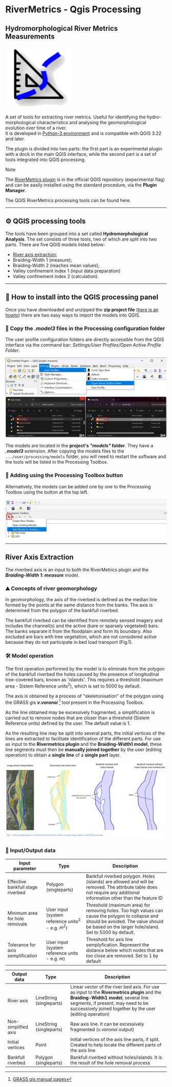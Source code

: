 # **RiverMetrics** - Qgis Processing

## Hydromorphological River Metrics Measurements 
![RM logo con ombra](other/icons&logos/RM2.png)

A set of tools for extracting river metrics. Useful for identifying the hydro-morphological characteristics and analysing the geomorphological evolution over time of a river.    
It is developed in [Python-3 environment](www.python.org) and is compatible with QGIS 3.22 and later.

The plugin is divided into two parts: the first part is an experimental plugin with a dock in the main QGIS interface, while the second part is a set of tools integrated into QGIS processing.

> [!Note]
> The [RiverMetrics plugin](https://github.com/pierluigiderosa/RiverMetrics.git) is in the official QGIS repository (experimental flag) and can be easily installed using the standard procedure, via the **Plugin Manager**. 

 The QGIS RiverMetrics processing tools can be found here.

---
## :gear: QGIS processing tools

The tools have been grouped into a set called **Hydromorphological Analysis**. The set consists of three tools, two of which are split into two parts. There are five QGIS models listed below:

* [River axis extraction;](README.md#river-axis-extraction)
* Braiding-Width 1 (measure);
* Braiding-Width 2 (reaches mean values);
* Valley confinement index 1 (input data preparation)
* Valley confinement index 2 (calculation).
---
## :brain: How to install into the **QGIS processing panel**
Once you have downloaded and unzipped the **zip project file** ([here is an howto](https://docs.github.com/en/get-started/start-your-journey/downloading-files-from-github#downloading-a-repositorys-files)) there are two easy ways to import the models into QGIS.

### 📂 Copy the _.model3_ files in the Processing configuration folder 
The user profile configuration folders are directly accessible from the QGIS interface via the command bar: _Settings/User Profiles/Open Active Profile Folder_.

![aprire cartella del profilo](other/images/installazione.jpg)

The models are located in the **project's _"models"_ folder**. They have a _**.model3**_ extension. 
After copying the models files to the 
`.../user/processing/models` folder, you will need to restart the software and the tools will be listed in the Processing Toolbox.

### :toolbox: Adding using the Processing Toolbox button
Alternatively, the models can be added one by one to the Processing Toolbox using the button at the top left.

![processing toolbox button](other/images/pulsante_processing.jpg)

---
## River Axis Extraction
The riverbed axis is an input to both the RiverMetrics plugin and the _**Braiding-Width 1: measure**_ model.

### :mountain: Concepts of river geomorphology
In geomorphology, the axis of the riverbed is defined as the median line formed by the points at the same distance from the banks. The axis is determined from the polygon of the bankfull riverbed.

The bankfull riverbed can be identified from remotely sensed imagery and includes the channel(s) and the active (bare or sparsely vegetated) bars. The banks separate it from the floodplain and form its boundary. Also excluded are bars with tree vegetation, which are not considered active because they do not participate in bed load transport (Fig.1).

### 🛠️ Model operation

The first operation performed by the model is to eliminate from the polygon of the bankfull riverbed the holes caused by the presence of longitudinal tree-covered bars, known as 'islands'. This requires a threshold (maximum area - Sistem Reference units<sup>2</sup>), which is set to 5000 by default.

The axis is obtained by a process of "skeletonisation" of the polygon using the GRASS gis _**v.voronoi** [^1]_ tool present in the Processing Toolbox.
[^1]: [GRASS gis manual pages](https://grass.osgeo.org/grass83/manuals/v.voronoi.html)

As the line obtained may be excessively fragmented, a simplification is carried out to remove nodes that are closer than a threshold (Sistem Reference units) defined by the user. The default value is 1.

As the resulting line may be split into several parts, the initial vertices of the lines are extracted to facilitate identification of the different parts. For use as input to the **Rivermetrics plugin** and the **Braiding-Width1 model**, these line segments must then be **manually joined together** by the user (editing operation) to obtain a **single line** of a **single part** layer.


![scheme of main morphological units ](other/images/unita_morfologiche.jpeg)
<!-- La figura è stata fatta con il file POA-abdac/chiascio_51-52.qgz, ho provato anche un SVG che funziona con qualche accorgimento (rettangoli bianchi a coprire i vettoriali). Sembra lento a renderizzare perciò ho ricollegato una JPG -->

### 🔄 Input/Output data

| Input parameter | Type | Description |
| --- | --- | --- |
| Effective bankfull stage riverbed | Polygon (singleparts)| Bankfull riverbed polygon. Holes (islands) are allowed and will be removed. The attribute table does not require any additional information other than the feature ID |
| Minimum area for hole removale | User input (system reference units<sup>2</sup> - e.g. _m<sup>2</sup>_) | Threshold (maximum area) for removing holes. Too high values can cause the polygon to collapse and should be avoided. The value should be based on the larger hole/island. Set to 5000 by default.|
| Tolerance for axis semplification | User input (system reference units - e.g. _m_) | Threshold for axis line semplyfication. Represent the distance below which nodes that are too close are removed. Set to 1 by default |

| Output data | Type | Description |
| --- | --- | --- |
| River axis | LineString (singleparts)| Linear vector of the river bed axis. For use as input to the **Rivermetrics plugin** and the **Braiding-Width1 model**, several line segments, if present, may need to be successively joined together by the user (editing operation) |
| Non-simplified axis | LineString (singleparts) |  Raw axis line. It can be excessively fragmented  (_v.voronoi_ output) |
| Initial vertices | Point | Initial vertices of the axis line parts, if split. Created to help locate the different parts of the axis line |
| Bankfull riverbed | Polygon (singleparts) | Bankfull riverbed without holes/islands. It is the result of the hole removal process |
